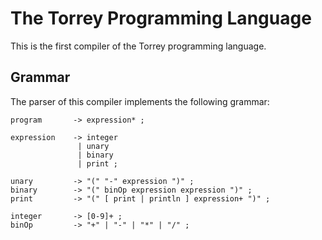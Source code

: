 # The Torrey Programming Language

This is the first compiler of the Torrey programming language.

## Grammar

The parser of this compiler implements the following grammar:

```
program       -> expression* ;

expression    -> integer
               | unary
               | binary
               | print ;

unary         -> "(" "-" expression ")" ;
binary        -> "(" binOp expression expression ")" ;
print         -> "(" [ print | println ] expression+ ")" ;

integer       -> [0-9]+ ;
binOp         -> "+" | "-" | "*" | "/" ;
```
